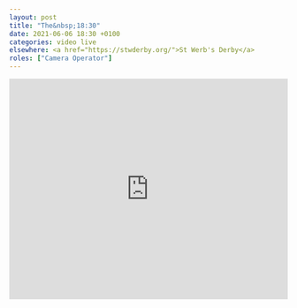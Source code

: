 ```yaml
---
layout: post
title: "The&nbsp;18:30"
date: 2021-06-06 18:30 +0100
categories: video live
elsewhere: <a href="https://stwderby.org/">St Werb's Derby</a>
roles: ["Camera Operator"]
---
```


<iframe width="100%" height="400em" src="https://www.youtube.com/embed/H3I-oY8UEp4" frameborder="0" allow="accelerometer; autoplay; clipboard-write; encrypted-media; gyroscope; picture-in-picture" allowfullscreen></iframe>

